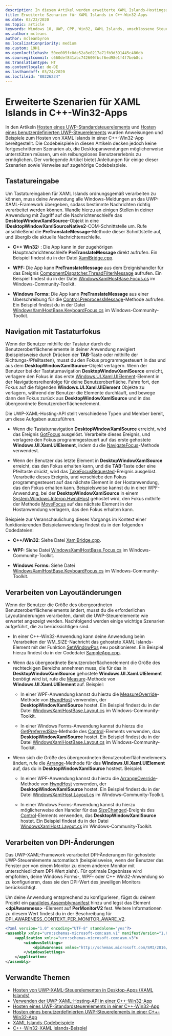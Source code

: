 ```yaml
---
description: In diesem Artikel werden erweiterte XAML Islands-Hostingszenarien für C++-Win32-Apps erläutert.
title: Erweiterte Szenarien für XAML Islands in C++-Win32-Apps
ms.date: 03/23/2020
ms.topic: article
keywords: Windows 10, UWP, CPP, Win32, XAML Islands, umschlossene Steuerelemente, Standardsteuerelemente
ms.author: mcleans
author: mcleanbyron
ms.localizationpriority: medium
ms.custom: 19H1
ms.openlocfilehash: 50ee005fc0de52a3e0217a71fb3d391445c486db
ms.sourcegitcommit: c660def841abc742600fbcf6ed98e1f4f7beb8cc
ms.translationtype: HT
ms.contentlocale: de-DE
ms.lasthandoff: 03/24/2020
ms.locfileid: "80226234"
---
```

# <a name="advanced-scenarios-for-xaml-islands-in-c-win32-apps"></a>Erweiterte Szenarien für XAML Islands in C++-Win32-Apps

In den Artikeln [Hosten eines UWP-Standardsteuerelements](host-standard-control-with-xaml-islands-cpp.md) und [Hosten eines benutzerdefinierten UWP-Steuerelements](host-custom-control-with-xaml-islands-cpp.md) wurden Anweisungen und Beispiele zum Hosten von XAML Islands in einer C++-Win32-App bereitgestellt. Die Codebeispiele in diesen Artikeln decken jedoch keine fortgeschrittenen Szenarien ab, die Desktopanwendungen möglicherweise unterstützen müssen, um ein reibungsloses Benutzererlebnis zu ermöglichen. Der vorliegende Artikel bietet Anleitungen für einige dieser Szenarien sowie Verweise auf zugehörige Codebeispiele.

## <a name="keyboard-input"></a>Tastatureingabe

Um Tastatureingaben für XAML Islands ordnungsgemäß verarbeiten zu können, muss deine Anwendung alle Windows-Meldungen an das UWP-XAML-Framework übergeben, sodass bestimmte Nachrichten richtig verarbeitet werden können. Wandle hierzu an einigen Stellen in deiner Anwendung mit Zugriff auf die Nachrichtenschleife das **DesktopWindowXamlSource**-Objekt in eine **IDesktopWindowXamlSourceNative2**-COM-Schnittstelle um. Rufe anschließend die **PreTranslateMessage**-Methode dieser Schnittstelle auf, und übergib die aktuelle Nachrichtenschleife.

  * **C++ Win32:** : Die App kann in der zugehörigen Hauptnachrichtenschleife **PreTranslateMessage** direkt aufrufen. Ein Beispiel findest du in der Datei [XamlBridge.cpp](https://github.com/microsoft/Xaml-Islands-Samples/blob/master/Samples/Win32/SampleCppApp/XamlBridge.cpp#L16).

  * **WPF:** Die App kann **PreTranslateMessage** aus dem Ereignishandler für das Ereignis [ComponentDispatcher.ThreadFilterMessage](https://docs.microsoft.com/dotnet/api/system.windows.interop.componentdispatcher.threadfiltermessage) aufrufen. Ein Beispiel findest du in der Datei [WindowsXamlHostBase.Focus.cs](https://github.com/windows-toolkit/Microsoft.Toolkit.Win32/blob/master/Microsoft.Toolkit.Wpf.UI.XamlHost/WindowsXamlHostBase.Focus.cs#L177) im Windows-Community-Toolkit.

  * **Windows Forms:** Die App kann **PreTranslateMessage** aus einer Überschreibung für die [Control.PreprocessMessage](https://docs.microsoft.com/dotnet/api/system.windows.forms.control.preprocessmessage)-Methode aufrufen. Ein Beispiel findest du in der Datei [WindowsXamlHostBase.KeyboardFocus.cs](https://github.com/windows-toolkit/Microsoft.Toolkit.Win32/blob/master/Microsoft.Toolkit.Forms.UI.XamlHost/WindowsXamlHostBase.KeyboardFocus.cs#L100) im Windows-Community-Toolkit.

## <a name="keyboard-focus-navigation"></a>Navigation mit Tastaturfokus

Wenn der Benutzer mithilfe der Tastatur durch die Benutzeroberflächenelemente in deiner Anwendung navigiert (beispielsweise durch Drücken der **TAB**-Taste oder mithilfe der Richtungs-/Pfeiltasten), musst du den Fokus programmgesteuert in das und aus dem **DesktopWindowXamlSource**-Objekt verlagern. Wenn der Benutzer bei der Tastaturnavigation **DesktopWindowXamlSource** erreicht, verlagere den Fokus in das erste [Windows.UI.Xaml.UIElement](https://docs.microsoft.com/uwp/api/windows.ui.xaml.uielement)-Element in der Navigationsreihenfolge für deine Benutzeroberfläche. Fahre fort, den Fokus auf die folgenden **Windows.UI.Xaml.UIElement** Objekte zu verlagern, während der Benutzer die Elemente durchläuft, und bewege dann den Fokus zurück aus **DesktopWindowXamlSource** und in das übergeordnete Benutzeroberflächenelement.  

Die UWP-XAML-Hosting-API stellt verschiedene Typen und Member bereit, um diese Aufgaben auszuführen.

* Wenn die Tastaturnavigation **DesktopWindowXamlSource** erreicht, wird das Ereignis [GotFocus](https://docs.microsoft.com/uwp/api/windows.ui.xaml.hosting.desktopwindowxamlsource.gotfocus) ausgelöst. Verarbeite dieses Ereignis, und verlagere den Fokus programmgesteuert auf das erste gehostete **Windows.UI.Xaml.UIElement**, indem du die [NavigateFocus](https://docs.microsoft.com/uwp/api/windows.ui.xaml.hosting.desktopwindowxamlsource.navigatefocus)-Methode verwendest.

* Wenn der Benutzer das letzte Element in **DesktopWindowXamlSource** erreicht, das den Fokus erhalten kann, und die **TAB**-Taste oder eine Pfeiltaste drückt, wird das [TakeFocusRequested](https://docs.microsoft.com/uwp/api/windows.ui.xaml.hosting.desktopwindowxamlsource.takefocusrequested)-Ereignis ausgelöst. Verarbeite dieses Ereignis, und verschiebe den Fokus programmgesteuert auf das nächste Element in der Hostanwendung, das den Fokus erhalten kann. Beispielsweise kannst du in einer WPF-Anwendung, bei der **DesktopWindowXamlSource** in einem [System.Windows.Interop.HwndHost](https://docs.microsoft.com/dotnet/api/system.windows.interop.hwndhost) gehostet wird, den Fokus mithilfe der Methode [MoveFocus](https://docs.microsoft.com/dotnet/api/system.windows.frameworkelement.movefocus) auf das nächste Element in der Hostanwendung verlagern, das den Fokus erhalten kann.

Beispiele zur Veranschaulichung dieses Vorgangs im Kontext einer funktionierenden Beispielanwendung findest du in den folgenden Codedateien:

  * **C++/Win32**: Siehe Datei [XamlBridge.cpp](https://github.com/microsoft/Xaml-Islands-Samples/blob/master/Samples/Win32/SampleCppApp/XamlBridge.cpp).

  * **WPF:** Siehe Datei [WindowsXamlHostBase.Focus.cs](https://github.com/windows-toolkit/Microsoft.Toolkit.Win32/blob/master/Microsoft.Toolkit.Wpf.UI.XamlHost/WindowsXamlHostBase.Focus.cs) im Windows-Community-Toolkit.  

  * **Windows Forms:** Siehe Datei [WindowsXamlHostBase.KeyboardFocus.cs](https://github.com/windows-toolkit/Microsoft.Toolkit.Win32/blob/master/Microsoft.Toolkit.Forms.UI.XamlHost/WindowsXamlHostBase.KeyboardFocus.cs) im Windows-Community-Toolkit.

## <a name="handle-layout-changes"></a>Verarbeiten von Layoutänderungen

Wenn der Benutzer die Größe des übergeordneten Benutzeroberflächenelements ändert, musst du die erforderlichen Layoutänderungen verarbeiten, damit die UWP-Steuerelemente wie erwartet angezeigt werden. Nachfolgend werden einige wichtige Szenarien aufgeführt, die zu berücksichtigen sind.

* In einer C++-Win32-Anwendung kann deine Anwendung beim Verarbeiten der WM_SIZE-Nachricht das gehostete XAML Islands-Element mit der Funktion [SetWindowPos](https://docs.microsoft.com/windows/desktop/api/winuser/nf-winuser-setwindowpos) neu positionieren. Ein Beispiel hierzu findest du in der Codedatei [SampleApp.cpp](https://github.com/microsoft/Xaml-Islands-Samples/blob/master/Samples/Win32/SampleCppApp/SampleApp.cpp#L170).

* Wenn das übergeordnete Benutzeroberflächenelement die Größe des rechteckigen Bereichs annehmen muss, die für das in **DesktopWindowXamlSource** gehostete **Windows.UI.Xaml.UIElement** benötigt wird ist, rufe die [Measure](https://docs.microsoft.com/uwp/api/windows.ui.xaml.uielement.measure)-Methode von **Windows.UI.Xaml.UIElement** auf. Beispiel:

    * In einer WPF-Anwendung kannst du hierzu die [MeasureOverride](https://docs.microsoft.com/dotnet/api/system.windows.frameworkelement.measureoverride)-Methode von [HwndHost](https://docs.microsoft.com/dotnet/api/system.windows.interop.hwndhost) verwenden, der **DesktopWindowXamlSource** hostet. Ein Beispiel findest du in der Datei [WindowsXamlHostBase.Layout.cs](https://github.com/windows-toolkit/Microsoft.Toolkit.Win32/blob/master/Microsoft.Toolkit.Wpf.UI.XamlHost/WindowsXamlHostBase.Layout.cs) im Windows-Community-Toolkit.

    * In einer Windows Forms-Anwendung kannst du hierzu die [GetPreferredSize](https://docs.microsoft.com/dotnet/api/system.windows.forms.control.getpreferredsize)-Methode des [Control](https://docs.microsoft.com/dotnet/api/system.windows.forms.control)-Elements verwenden, das **DesktopWindowXamlSource** hostet. Ein Beispiel findest du in der Datei [WindowsXamlHostBase.Layout.cs](https://github.com/windows-toolkit/Microsoft.Toolkit.Win32/blob/master/Microsoft.Toolkit.Forms.UI.XamlHost/WindowsXamlHostBase.Layout.cs) im Windows-Community-Toolkit.

* Wenn sich die Größe des übergeordneten Benutzeroberflächenelements ändert, rufe die [Arrange](https://docs.microsoft.com/uwp/api/windows.ui.xaml.uielement.arrange)-Methode für das **Windows.UI.Xaml.UIElement** auf, das du in **DesktopWindowXamlSource** hostest. Beispiel:

    * In einer WPF-Anwendung kannst du hierzu die [ArrangeOverride](https://docs.microsoft.com/dotnet/api/system.windows.frameworkelement.arrangeoverride)-Methode von [HwndHost](https://docs.microsoft.com/dotnet/api/system.windows.interop.hwndhost) verwenden, der **DesktopWindowXamlSource** hostet. Ein Beispiel findest du in der Datei [WindowsXamlHost.Layout.cs](https://github.com/windows-toolkit/Microsoft.Toolkit.Win32/blob/master/Microsoft.Toolkit.Wpf.UI.XamlHost/WindowsXamlHostBase.Layout.cs) im Windows-Community-Toolkit.

    * In einer Windows Forms-Anwendung kannst du hierzu möglicherweise den Handler für das [SizeChanged](https://docs.microsoft.com/dotnet/api/system.windows.forms.control.sizechanged)-Ereignis des [Control](https://docs.microsoft.com/dotnet/api/system.windows.forms.control)-Elements verwenden, das **DesktopWindowXamlSource** hostet. Ein Beispiel findest du in der Datei [WindowsXamlHost.Layout.cs](https://github.com/windows-toolkit/Microsoft.Toolkit.Win32/blob/master/Microsoft.Toolkit.Forms.UI.XamlHost/WindowsXamlHostBase.Layout.cs) im Windows-Community-Toolkit.

## <a name="handle-dpi-changes"></a>Verarbeiten von DPI-Änderungen

Das UWP-XAML-Framework verarbeitet DPI-Änderungen für gehostete UWP-Steuerelemente automatisch (beispielsweise, wenn der Benutzer das Fenster per von einem Monitor zu einem anderen Monitor mit unterschiedlichem DPI-Wert zieht). Für optimale Ergebnisse wird empfohlen, deine Windows Forms-, WPF- oder C++ Win32-Anwendung so zu konfigurieren, dass sie den DPI-Wert des jeweiligen Monitors berücksichtigt.

Um deine Anwendung entsprechend zu konfigurieren, fügst du deinem Projekt ein [paralleles Assemblymanifest](https://docs.microsoft.com/windows/desktop/SbsCs/application-manifests) hinzu und legst das Element **\<dpiAwareness\>** -Element auf **PerMonitorV2** fest. Weitere Informationen zu diesem Wert findest du in der Beschreibung für [DPI_AWARENESS_CONTEXT_PER_MONITOR_AWARE_V2](https://docs.microsoft.com/windows/desktop/hidpi/dpi-awareness-context).

```xml
<?xml version="1.0" encoding="UTF-8" standalone="yes"?>
<assembly xmlns="urn:schemas-microsoft-com:asm.v1" manifestVersion="1.0">
    <application xmlns="urn:schemas-microsoft-com:asm.v3">
        <windowsSettings>
            <dpiAwareness xmlns="http://schemas.microsoft.com/SMI/2016/WindowsSettings">PerMonitorV2</dpiAwareness>
        </windowsSettings>
    </application>
</assembly>
```

## <a name="related-topics"></a>Verwandte Themen

* [Hosten von UWP-XAML-Steuerelementen in Desktop-Apps (XAML Islands)](xaml-islands.md)
* [Verwenden der UWP-XAML-Hosting-API in einer C++-Win32-App](using-the-xaml-hosting-api.md)
* [Hosten eines UWP-Standardsteuerelements in einer C++-Win32-App](host-standard-control-with-xaml-islands-cpp.md)
* [Hosten eines benutzerdefinierten UWP-Steuerelements in einer C++-Win32-App](host-custom-control-with-xaml-islands-cpp.md)
* [XAML Islands-Codebeispiele](https://github.com/microsoft/Xaml-Islands-Samples)
* [C++-Win32-XAML Islands-Beispiel](https://github.com/microsoft/Xaml-Islands-Samples/tree/master/Samples/Win32/SampleCppApp)
